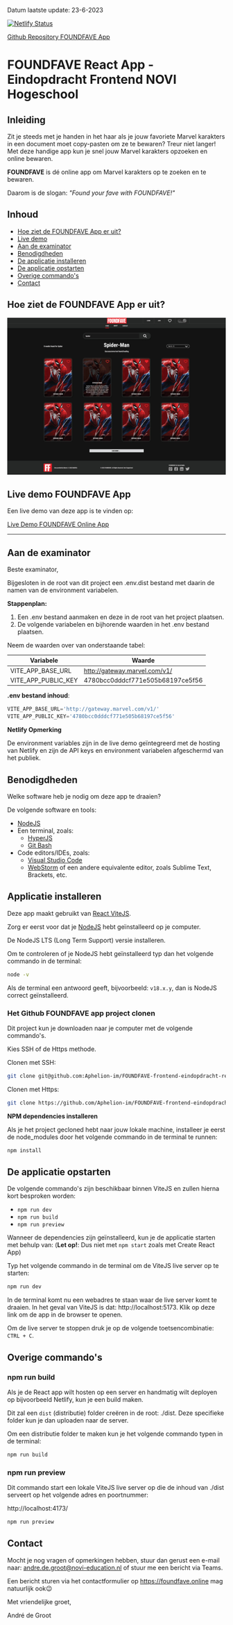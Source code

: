 Datum laatste update: 23-6-2023

[![Netlify Status](https://api.netlify.com/api/v1/badges/b7b86c31-d394-4677-8e75-f6a7eac61048/deploy-status)](https://app.netlify.com/sites/foundfave/deploys)

<a target="_blank" href="https://github.com/Aphelion-im/FOUNDFAVE-frontend-eindopdracht-react">Github Repository FOUNDFAVE App</a>

# FOUNDFAVE React App - Eindopdracht Frontend NOVI Hogeschool

## Inleiding

Zit je steeds met je handen in het haar als je jouw favoriete Marvel karakters in een document moet copy-pasten om ze te bewaren? Treur niet langer! Met deze handige app kun je snel jouw Marvel karakters opzoeken en online bewaren.

**FOUNDFAVE** is dé online app om Marvel karakters op te zoeken en te bewaren.

Daarom is de slogan: _"Found your fave with FOUNDFAVE!"_

## Inhoud

- [Hoe ziet de FOUNDFAVE App er uit?](#hoe-ziet-de-foundfave-app-er-uit)
- [Live demo](#live-demo-foundfave-app)
- [Aan de examinator](#aan-de-examinator)
- [Benodigdheden](#benodigdheden)
- [De applicatie installeren](#applicatie-installeren)
- [De applicatie opstarten](#de-applicatie-opstarten)
- [Overige commando's](#overige-commandos)
- [Contact](#contact)

## Hoe ziet de FOUNDFAVE App er uit?

![FOUNDFAVE React App ](./src/assets/screenshots/screenshot-app.jpg)

## Live demo FOUNDFAVE App

Een live demo van deze app is te vinden op:

<a target="_blank" href="https://foundfave.online">Live Demo FOUNDFAVE Online App</a>

---

## Aan de examinator

Beste examinator,

Bijgesloten in de root van dit project een .env.dist bestand met daarin de namen van de environment variabelen.

**Stappenplan:**

1. Een .env bestand aanmaken en deze in de root van het project plaatsen.
2. De volgende variabelen en bijhorende waarden in het .env bestand plaatsen. 

Neem de waarden over van onderstaande tabel:

| Variabele           | Waarde                           |
| ------------------- | -------------------------------- |
| VITE_APP_BASE_URL   | http://gateway.marvel.com/v1/    |
| VITE_APP_PUBLIC_KEY | 4780bcc0dddcf771e505b68197ce5f56 |

**.env bestand inhoud**:

```javascript
VITE_APP_BASE_URL='http://gateway.marvel.com/v1/'
VITE_APP_PUBLIC_KEY='4780bcc0dddcf771e505b68197ce5f56'
```

__Netlify Opmerking__

De environment variables zijn in de live demo geïntegreerd met de hosting van Netlify en zijn de API keys en environment variabelen afgeschermd van het publiek.

## Benodigdheden

Welke software heb je nodig om deze app te draaien?

De volgende software en tools:

- [NodeJS](https://nodejs.org/en)
- Een terminal, zoals:
  - [HyperJS](https://hyper.is)
  - [Git Bash](https://git-scm.com/downloads)
- Code editors/IDEs, zoals:
  - [Visual Studio Code](https://code.visualstudio.com)
  - [WebStorm](https://www.jetbrains.com/webstorm/) of een andere equivalente editor, zoals Sublime Text, Brackets, etc.

## Applicatie installeren

Deze app maakt gebruikt van [React ViteJS](https://vitejs.dev).

Zorg er eerst voor dat je [NodeJS](https://nodejs.org/en) hebt geïnstalleerd op je computer.

De NodeJS LTS (Long Term Support) versie installeren.

Om te controleren of je NodeJS hebt geïnstalleerd typ dan het volgende commando in de terminal:

```bash
node -v
```
Als de terminal een antwoord geeft, bijvoorbeeld: `v18.x.y`, dan is NodeJS correct geïnstalleerd.

### Het Github FOUNDFAVE app project clonen
Dit project kun je downloaden naar je computer met de volgende commando's. 

Kies SSH of de Https methode.

Clonen met SSH:

```bash
git clone git@github.com:Aphelion-im/FOUNDFAVE-frontend-eindopdracht-react.git
```

Clonen met Https:

```bash
git clone https://github.com/Aphelion-im/FOUNDFAVE-frontend-eindopdracht-react.git
```

**NPM dependencies installeren**

Als je het project gecloned hebt naar jouw lokale machine, installeer je eerst de node_modules door het volgende commando in de terminal te runnen:

```bash
npm install
```

## De applicatie opstarten

De volgende commando's zijn beschikbaar binnen ViteJS en zullen hierna kort besproken worden:
* `npm run dev`
* `npm run build`
* `npm run preview` 

Wanneer de dependencies zijn geïnstalleerd, kun je de applicatie starten met behulp van: (__Let op!__: Dus niet met `npm start` zoals met Create React App)

Typ het volgende commando in de terminal om de ViteJS live server op te starten:

```bash
npm run dev
```

In de terminal komt nu een webadres te staan waar de live server komt te draaien. In het geval van ViteJS is dat: http://localhost:5173. Klik op deze link om de app in de browser te openen.

Om de live server te stoppen druk je op de volgende toetsencombinatie: `CTRL + C`.

## Overige commando's

### npm run build 
Als je de React app wilt hosten op een server en handmatig wilt deployen op bijvoorbeeld Netlify, kun je een build maken. 

Dit zal een `dist` (distributie) folder creëren in de root: ./dist. Deze specifieke folder kun je dan uploaden naar de server. 

Om een distributie folder te maken kun je het volgende commando typen in de terminal:

```bash
npm run build
```

### npm run preview
Dit commando start een lokale ViteJS live server op die de inhoud van ./dist serveert op het volgende adres en poortnummer:

http://localhost:4173/

```bash
npm run preview
```

## Contact

Mocht je nog vragen of opmerkingen hebben, stuur dan gerust een e-mail naar: andre.de.groot@novi-education.nl of stuur me een bericht via Teams.

Een bericht sturen via het contactformulier op https://foundfave.online mag natuurlijk ook😉

Met vriendelijke groet,

André de Groot
